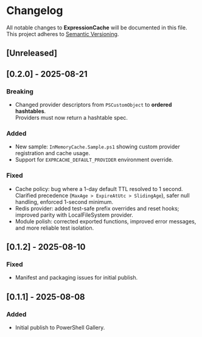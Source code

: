 # Changelog
All notable changes to **ExpressionCache** will be documented in this file.  
This project adheres to [Semantic Versioning](https://semver.org/).

## [Unreleased]

## [0.2.0] - 2025-08-21
### Breaking
- Changed provider descriptors from `PSCustomObject` to **ordered hashtables**.  
  Providers must now return a hashtable spec.

### Added
- New sample: `InMemoryCache.Sample.ps1` showing custom provider registration and cache usage.
- Support for `EXPRCACHE_DEFAULT_PROVIDER` environment override.

### Fixed
- Cache policy: bug where a 1-day default TTL resolved to 1 second.  
  Clarified precedence (`MaxAge > ExpireAtUtc > SlidingAge`), safer null handling, enforced 1-second minimum.
- Redis provider: added test-safe prefix overrides and reset hooks; improved parity with LocalFileSystem provider.
- Module polish: corrected exported functions, improved error messages, and more reliable test isolation.

## [0.1.2] - 2025-08-10
### Fixed
- Manifest and packaging issues for initial publish.

## [0.1.1] - 2025-08-08
### Added
- Initial publish to PowerShell Gallery.
